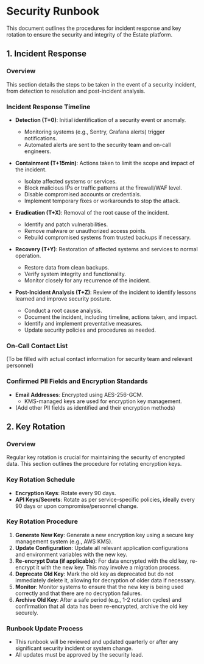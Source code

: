 # Security Runbook

This document outlines the procedures for incident response and key rotation to ensure the security and integrity of the Estate platform.

## 1. Incident Response

### Overview

This section details the steps to be taken in the event of a security incident, from detection to resolution and post-incident analysis.

### Incident Response Timeline

-   **Detection (T+0)**: Initial identification of a security event or anomaly.
    -   Monitoring systems (e.g., Sentry, Grafana alerts) trigger notifications.
    -   Automated alerts are sent to the security team and on-call engineers.

-   **Containment (T+15min)**: Actions taken to limit the scope and impact of the incident.
    -   Isolate affected systems or services.
    -   Block malicious IPs or traffic patterns at the firewall/WAF level.
    -   Disable compromised accounts or credentials.
    -   Implement temporary fixes or workarounds to stop the attack.

-   **Eradication (T+X)**: Removal of the root cause of the incident.
    -   Identify and patch vulnerabilities.
    -   Remove malware or unauthorized access points.
    -   Rebuild compromised systems from trusted backups if necessary.

-   **Recovery (T+Y)**: Restoration of affected systems and services to normal operation.
    -   Restore data from clean backups.
    -   Verify system integrity and functionality.
    -   Monitor closely for any recurrence of the incident.

-   **Post-Incident Analysis (T+Z)**: Review of the incident to identify lessons learned and improve security posture.
    -   Conduct a root cause analysis.
    -   Document the incident, including timeline, actions taken, and impact.
    -   Identify and implement preventative measures.
    -   Update security policies and procedures as needed.

### On-Call Contact List

(To be filled with actual contact information for security team and relevant personnel)

### Confirmed PII Fields and Encryption Standards

-   **Email Addresses**: Encrypted using AES-256-GCM.
    -   KMS-managed keys are used for encryption key management.
-   (Add other PII fields as identified and their encryption methods)

## 2. Key Rotation

### Overview

Regular key rotation is crucial for maintaining the security of encrypted data. This section outlines the procedure for rotating encryption keys.

### Key Rotation Schedule

-   **Encryption Keys**: Rotate every 90 days.
-   **API Keys/Secrets**: Rotate as per service-specific policies, ideally every 90 days or upon compromise/personnel change.

### Key Rotation Procedure

1.  **Generate New Key**: Generate a new encryption key using a secure key management system (e.g., AWS KMS).
2.  **Update Configuration**: Update all relevant application configurations and environment variables with the new key.
3.  **Re-encrypt Data (if applicable)**: For data encrypted with the old key, re-encrypt it with the new key. This may involve a migration process.
4.  **Deprecate Old Key**: Mark the old key as deprecated but do not immediately delete it, allowing for decryption of older data if necessary.
5.  **Monitor**: Monitor systems to ensure that the new key is being used correctly and that there are no decryption failures.
6.  **Archive Old Key**: After a safe period (e.g., 1-2 rotation cycles) and confirmation that all data has been re-encrypted, archive the old key securely.

### Runbook Update Process

-   This runbook will be reviewed and updated quarterly or after any significant security incident or system change.
-   All updates must be approved by the security lead.
